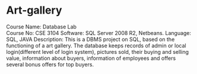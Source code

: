 # Art-gallery
Course Name: Database Lab  
Course No: CSE 3104 
Software: SQL Server 2008 R2, Netbeans. Language: SQL, JAVA
Description: This is a DBMS project on SQL, based on the functioning of a art gallery. The database keeps records of admin or local
login(different level of login system), pictures sold, their buying and selling value, information about buyers, information of
employees and offers several bonus offers for top buyers. 
